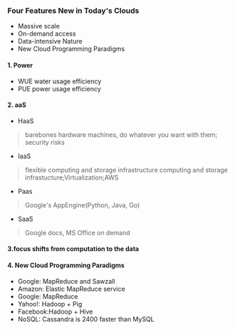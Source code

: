 ### Four Features New in Today's Clouds
- Massive scale
- On-demand access
- Data-intensive Nature
- New Cloud Programming Paradigms
#### 1. Power
- WUE water usage efficiency
- PUE power usage efficiency
#### 2. aaS
- HaaS
> barebones hardware machines, do whatever you want with them; security risks
- IaaS
> flexible computing and storage infrastructure computing and storage infrastucture;Virtualization;AWS
- Paas
> Google's AppEngine(Python, Java, Go)
- SaaS
> Google docs, MS Office on demand
#### 3.focus shifts from computation to the data
#### 4. New Cloud Programming Paradigms
- Google: MapReduce and Sawzall
- Amazon: Elastic MapReduce service
- Google: MapReduce
- Yahoo!: Hadoop + Pig
- Facebook:Hadoop + Hive
- NoSQL: Cassandra is 2400 faster than MySQL